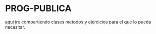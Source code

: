 # PROG-PUBLICA
 aqui ire compartiendo clases metodos y ejercicios para el que lo pueda necesitar.
 

